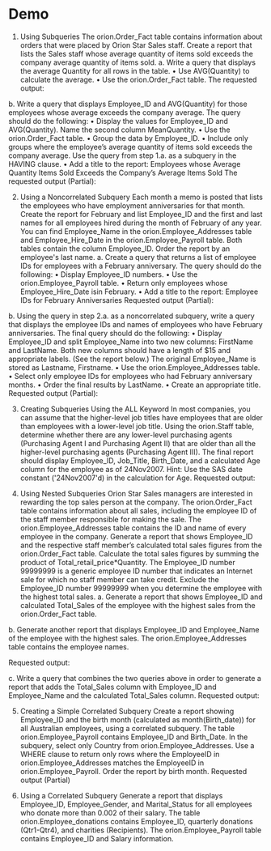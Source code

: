 # Demo
1.   Using Subqueries
The orion.Order_Fact table contains information about orders that were placed by Orion Star Sales staff. Create a report that lists the Sales staff whose average quantity of items sold exceeds the company average quantity of items sold.
a.   Write a query that displays the average Quantity for all rows in the table.
•	Use AVG(Quantity) to calculate the average.
•	Use the orion.Order_Fact table.
The requested output:
 
b.   Write a query that displays Employee_ID and AVG(Quantity) for those employees whose average exceeds the company average. The query should do the following:
•	Display the values for Employee_ID and AVG(Quantity). Name the second column MeanQuantity.
•	Use the orion.Order_Fact table.
•	Group the data by Employee_ID.
•	Include only groups where the employee’s average quantity of items sold exceeds the company average. Use the query from step 1.a. as a subquery in the HAVING clause.
•	Add a title to the report: Employees whose Average Quantity Items Sold Exceeds the Company’s Average Items Sold
The requested output (Partial):
 
2.   Using a Noncorrelated Subquery
Each month a memo is posted that lists the employees who have employment anniversaries for that month. Create the report for February and list Employee_ID and the first and last names for all employees hired during the month of February of any year.
You can find Employee_Name in the orion.Employee_Addresses table and Employee_Hire_Date in the orion.Employee_Payroll table. Both tables contain the column Employee_ID. Order the report by an employee's last name.
a.   Create a query that returns a list of employee IDs for employees with a February anniversary. The query should do the following:
•	Display Employee_ID numbers.
•	Use the orion.Employee_Payroll table.
•	Return only employees whose Employee_Hire_Date isin February.
•	Add a title to the report:  Employee IDs for February Anniversaries
Requested output (Partial):
 
b.   Using the query in step 2.a. as a noncorrelated subquery, write a query that displays the employee IDs and names of employees who have February anniversaries. The final query should do the following:
•	Display Employee_ID and split Employee_Name into two new columns: FirstName and LastName. Both new columns should have a length of $15 and appropriate labels. (See the report below.) The original Employee_Name is stored as Lastname, Firstname.
•	Use the orion.Employee_Addresses table.
•	Select only employee IDs for employees who had February anniversary months.
•	Order the final results by LastName.
•	 Create an appropriate title.
Requested output (Partial):
 
3.   Creating Subqueries Using the ALL Keyword
In most companies, you can assume that the higher-level job titles have employees that are older than employees with a lower-level job title. Using the orion.Staff table, determine whether there are any lower-level purchasing agents (Purchasing Agent I and Purchasing Agent II) that are older than all the higher-level purchasing agents (Purchasing Agent III). The final report should display Employee_ID, Job_Title, Birth_Date, and a calculated Age column for the employee as of 24Nov2007.
Hint:	Use the SAS date constant ('24Nov2007'd) in the calculation for Age. 
Requested output:
 
4.    Using Nested Subqueries
Orion Star Sales managers are interested in rewarding the top sales person at the company. The orion.Order_Fact table contains information about all sales, including the employee ID of the staff member responsible for making the sale. The orion.Employee_Addresses table contains the ID and name of every employee in the company.
Generate a report that shows Employee_ID and the respective staff member’s calculated total sales figures from the orion.Order_Fact table. Calculate the total sales figures by summing the product of Total_retail_price*Quantity. The Employee_ID number 99999999 is a generic employee ID number that indicates an Internet sale for which no staff member can take credit. Exclude the Employee_ID number 99999999 when you determine the employee with the highest total sales.
a.   Generate a report that shows Employee_ID and calculated Total_Sales of the employee with the highest sales from the orion.Order_Fact table.
 
b.   Generate another report that displays Employee_ID and Employee_Name of the employee with the highest sales. The orion.Employee_Addresses table contains the employee names.

Requested output:
 
c.   Write a query that combines the two queries above in order to generate a report that adds the Total_Sales column with Employee_ID and Employee_Name and the calculated Total_Sales column.
Requested output:
 
5.   Creating a Simple Correlated Subquery
Create a report showing Employee_ID and the birth month (calculated as month(Birth_date)) for all Australian employees, using a correlated subquery.
The table orion.Employee_Payroll contains Employee_ID and Birth_Date.
In the subquery, select only Country from orion.Employee_Addresses. Use a WHERE clause to return only rows where the EmployeeID in orion.Employee_Addresses matches the EmployeeID in orion.Employee_Payroll.
Order the report by birth month.
Requested output (Partial)
 
6.   Using a Correlated Subquery
Generate a report that displays Employee_ID, Employee_Gender, and Marital_Status for all employees who donate more than 0.002 of their salary. The table orion.Employee_donations contains Employee_ID, quarterly donations (Qtr1-Qtr4), and charities (Recipients). The orion.Employee_Payroll table contains Employee_ID and Salary information.


